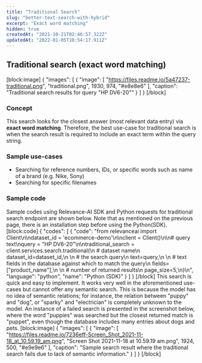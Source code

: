 ```yaml
---
title: "Traditional Search"
slug: "better-text-search-with-hybrid"
excerpt: "Exact word matching"
hidden: true
createdAt: "2021-10-21T02:46:57.322Z"
updatedAt: "2022-01-05T10:54:17.911Z"
---
```

## Traditional search (exact word matching)
[block:image]
{
  "images": [
    {
      "image": [
        "https://files.readme.io/5a47237-traditional.png",
        "traditional.png",
        1930,
        974,
        "#e8e8e6"
      ],
      "caption": "Traditional search results for query \"HP DV6-20\""
    }
  ]
}
[/block]
### Concept
This search looks for the closest answer (most relevant data entry) via **exact word matching**.  Therefore, the best use-case for traditional search is when the search result is required to include an exact term within the query string.

### Sample use-cases
- Searching for reference numbers, IDs, or specific words such as name of a brand (e.g. Nike, Sony)
- Searching for specific filenames

### Sample code
Sample codes using Relevance-AI SDK and Python requests for traditional search endpoint are shown below. Note that as mentioned on the previous page, there is an installation step before using the Python(SDK).
[block:code]
{
  "codes": [
    {
      "code": "from relevanceai import Client\n\ndataset_id = 'ecommerce-demo'\n\nclient = Client()\n\n# query text\nquery = \"HP DV6-20\"\n\ntraditional_search = client.services.search.traditional(\n    # dataset name\n    dataset_id=dataset_id,\n    \n    # the search query\n    text=query,\n    \n    # text fields in the database against which to match the query\n    fields=[\"product_name\"],\n    \n    # number of returned results\n    page_size=5,\n)\n",
      "language": "python",
      "name": "Python (SDK)"
    }
  ]
}
[/block]
This search is quick and easy to implement. It works very well in the aforementioned use-cases but cannot offer any semantic search. This is because the model has no idea of semantic relations; for instance, the relation between  "puppy" and "dog", or "sparky" and "electrician" is completely unknown to the model. An instance of a failed search is presented in the screenshot below, where the word "puppies" was searched but the closest returned match is "puppet", even though the database includes many entries about dogs and pets.
[block:image]
{
  "images": [
    {
      "image": [
        "https://files.readme.io/7236eff-Screen_Shot_2021-11-18_at_10.59.19_am.png",
        "Screen Shot 2021-11-18 at 10.59.19 am.png",
        1924,
        500,
        "#e9e9e6"
      ],
      "caption": "Sample search result where the traditional search fails due to lack of semantic information."
    }
  ]
}
[/block]